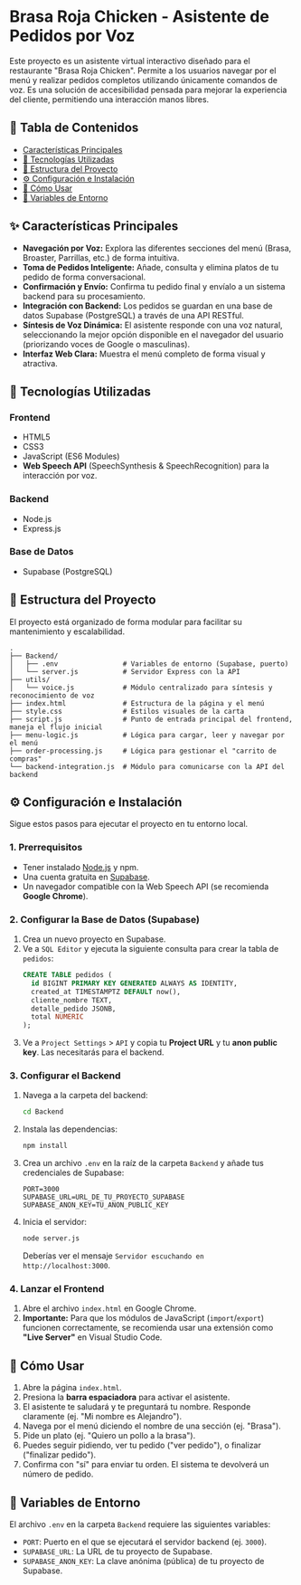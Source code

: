 # Brasa Roja Chicken - Asistente de Pedidos por Voz

Este proyecto es un asistente virtual interactivo diseñado para el restaurante "Brasa Roja Chicken". Permite a los usuarios navegar por el menú y realizar pedidos completos utilizando únicamente comandos de voz. Es una solución de accesibilidad pensada para mejorar la experiencia del cliente, permitiendo una interacción manos libres.

## 📜 Tabla de Contenidos

- [Características Principales](#-características-principales)
- [🚀 Tecnologías Utilizadas](#-tecnologías-utilizadas)
- [📁 Estructura del Proyecto](#-estructura-del-proyecto)
- [⚙️ Configuración e Instalación](#️-configuración-e-instalación)
- [🎤 Cómo Usar](#-cómo-usar)
- [🔑 Variables de Entorno](#-variables-de-entorno)

## ✨ Características Principales

- **Navegación por Voz:** Explora las diferentes secciones del menú (Brasa, Broaster, Parrillas, etc.) de forma intuitiva.
- **Toma de Pedidos Inteligente:** Añade, consulta y elimina platos de tu pedido de forma conversacional.
- **Confirmación y Envío:** Confirma tu pedido final y envíalo a un sistema backend para su procesamiento.
- **Integración con Backend:** Los pedidos se guardan en una base de datos Supabase (PostgreSQL) a través de una API RESTful.
- **Síntesis de Voz Dinámica:** El asistente responde con una voz natural, seleccionando la mejor opción disponible en el navegador del usuario (priorizando voces de Google o masculinas).
- **Interfaz Web Clara:** Muestra el menú completo de forma visual y atractiva.

## 🚀 Tecnologías Utilizadas

### Frontend

- HTML5
- CSS3
- JavaScript (ES6 Modules)
- **Web Speech API** (SpeechSynthesis & SpeechRecognition) para la interacción por voz.

### Backend

- Node.js
- Express.js

### Base de Datos

- Supabase (PostgreSQL)

## 📁 Estructura del Proyecto

El proyecto está organizado de forma modular para facilitar su mantenimiento y escalabilidad.

```
.
├── Backend/
│   ├── .env                # Variables de entorno (Supabase, puerto)
│   └── server.js           # Servidor Express con la API
├── utils/
│   └── voice.js            # Módulo centralizado para síntesis y reconocimiento de voz
├── index.html              # Estructura de la página y el menú
├── style.css               # Estilos visuales de la carta
├── script.js               # Punto de entrada principal del frontend, maneja el flujo inicial
├── menu-logic.js           # Lógica para cargar, leer y navegar por el menú
├── order-processing.js     # Lógica para gestionar el "carrito de compras"
└── backend-integration.js  # Módulo para comunicarse con la API del backend
```

## ⚙️ Configuración e Instalación

Sigue estos pasos para ejecutar el proyecto en tu entorno local.

### 1. Prerrequisitos

- Tener instalado [Node.js](https://nodejs.org/) y npm.
- Una cuenta gratuita en [Supabase](https://supabase.com/).
- Un navegador compatible con la Web Speech API (se recomienda **Google Chrome**).

### 2. Configurar la Base de Datos (Supabase)

1.  Crea un nuevo proyecto en Supabase.
2.  Ve a `SQL Editor` y ejecuta la siguiente consulta para crear la tabla de `pedidos`:
    ```sql
    CREATE TABLE pedidos (
      id BIGINT PRIMARY KEY GENERATED ALWAYS AS IDENTITY,
      created_at TIMESTAMPTZ DEFAULT now(),
      cliente_nombre TEXT,
      detalle_pedido JSONB,
      total NUMERIC
    );
    ```
3.  Ve a `Project Settings` > `API` y copia tu **Project URL** y tu **anon public key**. Las necesitarás para el backend.

### 3. Configurar el Backend

1.  Navega a la carpeta del backend:
    ```bash
    cd Backend
    ```
2.  Instala las dependencias:
    ```bash
    npm install
    ```
3.  Crea un archivo `.env` en la raíz de la carpeta `Backend` y añade tus credenciales de Supabase:
    ```
    PORT=3000
    SUPABASE_URL=URL_DE_TU_PROYECTO_SUPABASE
    SUPABASE_ANON_KEY=TU_ANON_PUBLIC_KEY
    ```
4.  Inicia el servidor:
    ```bash
    node server.js
    ```
    Deberías ver el mensaje `Servidor escuchando en http://localhost:3000`.

### 4. Lanzar el Frontend

1.  Abre el archivo `index.html` en Google Chrome.
2.  **Importante:** Para que los módulos de JavaScript (`import`/`export`) funcionen correctamente, se recomienda usar una extensión como **"Live Server"** en Visual Studio Code.

## 🎤 Cómo Usar

1.  Abre la página `index.html`.
2.  Presiona la **barra espaciadora** para activar el asistente.
3.  El asistente te saludará y te preguntará tu nombre. Responde claramente (ej. "Mi nombre es Alejandro").
4.  Navega por el menú diciendo el nombre de una sección (ej. "Brasa").
5.  Pide un plato (ej. "Quiero un pollo a la brasa").
6.  Puedes seguir pidiendo, ver tu pedido ("ver pedido"), o finalizar ("finalizar pedido").
7.  Confirma con "sí" para enviar tu orden. El sistema te devolverá un número de pedido.

## 🔑 Variables de Entorno

El archivo `.env` en la carpeta `Backend` requiere las siguientes variables:

- `PORT`: Puerto en el que se ejecutará el servidor backend (ej. `3000`).
- `SUPABASE_URL`: La URL de tu proyecto de Supabase.
- `SUPABASE_ANON_KEY`: La clave anónima (pública) de tu proyecto de Supabase.
